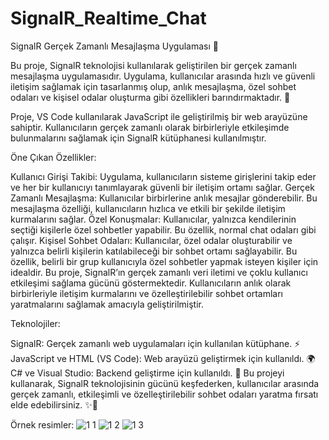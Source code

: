 # SignalR_Realtime_Chat
SignalR Gerçek Zamanlı Mesajlaşma Uygulaması 💬

Bu proje, SignalR teknolojisi kullanılarak geliştirilen bir gerçek zamanlı mesajlaşma uygulamasıdır. Uygulama, kullanıcılar arasında hızlı ve güvenli iletişim sağlamak için tasarlanmış olup, anlık mesajlaşma, özel sohbet odaları ve kişisel odalar oluşturma gibi özellikleri barındırmaktadır. 🚀

Proje, VS Code kullanılarak JavaScript ile geliştirilmiş bir web arayüzüne sahiptir. Kullanıcıların gerçek zamanlı olarak birbirleriyle etkileşimde bulunmalarını sağlamak için SignalR kütüphanesi kullanılmıştır. 

Öne Çıkan Özellikler:

Kullanıcı Girişi Takibi: Uygulama, kullanıcıların sisteme girişlerini takip eder ve her bir kullanıcıyı tanımlayarak güvenli bir iletişim ortamı sağlar. 
Gerçek Zamanlı Mesajlaşma: Kullanıcılar birbirlerine anlık mesajlar gönderebilir. Bu mesajlaşma özelliği, kullanıcıların hızlıca ve etkili bir şekilde iletişim kurmalarını sağlar. 
Özel Konuşmalar: Kullanıcılar, yalnızca kendilerinin seçtiği kişilerle özel sohbetler yapabilir. Bu özellik, normal chat odaları gibi çalışır. 
Kişisel Sohbet Odaları: Kullanıcılar, özel odalar oluşturabilir ve yalnızca belirli kişilerin katılabileceği bir sohbet ortamı sağlayabilir. Bu özellik, belirli bir grup kullanıcıyla özel sohbetler yapmak isteyen kişiler için idealdir. 
Bu proje, SignalR’ın gerçek zamanlı veri iletimi ve çoklu kullanıcı etkileşimi sağlama gücünü göstermektedir. Kullanıcıların anlık olarak birbirleriyle iletişim kurmalarını ve özelleştirilebilir sohbet ortamları yaratmalarını sağlamak amacıyla geliştirilmiştir. 

Teknolojiler:

SignalR: Gerçek zamanlı web uygulamaları için kullanılan kütüphane. ⚡️
JavaScript ve HTML (VS Code): Web arayüzü geliştirmek için kullanıldı. 🌍
C# ve Visual Studio: Backend geliştirme için kullanıldı. 🔧
Bu projeyi kullanarak, SignalR teknolojisinin gücünü keşfederken, kullanıcılar arasında gerçek zamanlı, etkileşimli ve özelleştirilebilir sohbet odaları yaratma fırsatı elde edebilirsiniz. ✨👥

Örnek resimler:
![1 1](https://github.com/user-attachments/assets/74c60234-2dfd-4778-ac02-d07f67915d2c)
![1 2](https://github.com/user-attachments/assets/1dc75938-acc9-415a-a74b-9b6c99f89878)
![1 3](https://github.com/user-attachments/assets/1658d980-1b18-4698-b616-1a3446d21618)



 
